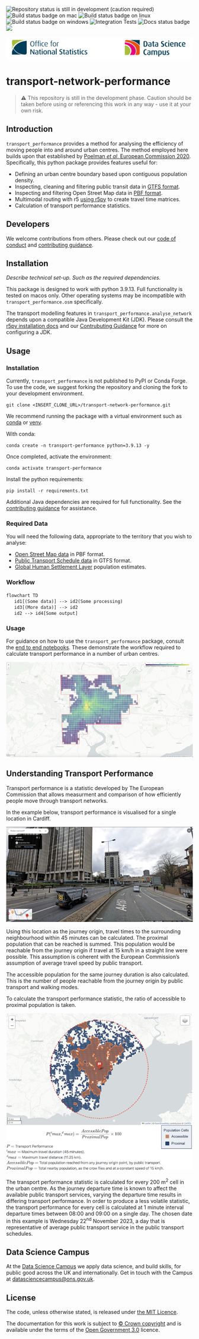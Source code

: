 <!--- Badges start --->
<img src="https://img.shields.io/badge/repo%20status-in%20development%20(caution)-red" alt="Repository status is still in development (caution required)"/> <img src="https://github.com/datasciencecampus/transport-network-performance/actions/workflows/python-package-mac.yml/badge.svg" alt="Build status badge on mac"/> <img src="https://github.com/datasciencecampus/transport-network-performance/actions/workflows/python-package-linux.yml/badge.svg" alt="Build status badge on linux"/> <img src="https://github.com/datasciencecampus/transport-network-performance/actions/workflows/python-package-windows.yml/badge.svg" alt="Build status badge on windows"/> <img src="https://github.com/datasciencecampus/transport-network-performance/actions/workflows/integration-tests.yml/badge.svg" alt="Integration Tests"/>  <img src="https://github.com/datasciencecampus/transport-network-performance/actions/workflows/sphinx-render.yml/badge.svg" alt="Docs status badge"/> <a href="https://codecov.io/gh/datasciencecampus/transport-network-performance" > <img src="https://codecov.io/gh/datasciencecampus/transport-network-performance/branch/dev/graph/badge.svg?token=ZKJFT321CN"/></a>

<!--- Badges end --->

<img src="https://github.com/datasciencecampus/awesome-campus/blob/master/ons_dsc_logo.png">

# transport-network-performance

> :warning: This repository is still in the development phase. Caution should
be taken before using or referencing this work in any way - use it at your own
risk.

## Introduction
<!-- *Describe what this repo contains and what the project is.* -->

`transport_performance` provides a method for analysing the efficiency of
moving people into and around urban centres. The method employed here builds
upon that established by [Poelman *et al*, European Commission 2020](https://ec.europa.eu/regional_policy/sources/work/012020_low_carbon_urban.pdf). Specifically, this python package provides
features useful for:

- Defining an urban centre boundary based upon contiguous population density.
- Inspecting, cleaning and filtering public transit data in [GTFS format](https://gtfs.org/).
- Inspecting and filtering Open Street Map data in [PBF format](https://wiki.openstreetmap.org/wiki/PBF_Format).
- Multimodal routing with r5 [using r5py](https://r5py.readthedocs.io/en/stable/)
to create travel time matrices.
- Calculation of transport performance statistics.

## Developers
We welcome contributions from others. Please check out our
[code of conduct](CODE_OF_CONDUCT.md) and
[contributing guidance](CONTRIBUTING.md###Set-up).

## Installation
*Describe technical set-up. Such as the required dependencies.*

This package is designed to work with python 3.9.13. Full functionality is
tested on macos only. Other operating systems may be incompatible with
`transport_performance.osm` specifically.

The transport modelling features in `transport_performance.analyse_network`
depends upon a compatible Java Development Kit (JDK). Please consult the
[r5py installation docs](https://r5py.readthedocs.io/en/stable/user-guide/installation/installation.html#dependencies)
and our [Contrubuting Guidance](/./CONTRIBUTING.md) for more on configuring a
JDK.

## Usage
<!-- *Explain how to use the things in the repo.* -->

### Installation

Currently, `transport_performance` is not published to PyPI or Conda Forge. To
use the code, we suggest forking the repository and cloning the fork to your
development environment.

```
git clone <INSERT_CLONE_URL>/transport-network-performance.git
```

We recommend running the package with a virtual environment such as
[conda](https://conda.io/projects/conda/en/latest/user-guide/tasks/manage-environments.html)
or [venv](https://docs.python.org/3/library/venv.html).

With conda:
```
conda create -n transport-performance python=3.9.13 -y
```
Once completed, activate the environment:
```
conda activate transport-performance
```
Install the python requirements:
```
pip install -r requirements.txt
```
Additional Java dependencies are required for full functionality. See the
[contributing guidance](./CONTRIBUTING.md) for assistance.

### Required Data

You will need the following data, appropriate to the territory that you wish to
analyse:

* [Open Street Map data](https://download.geofabrik.de/) in PBF format.
* [Public Transport Schedule data](https://data.bus-data.dft.gov.uk/downloads/)
in GTFS format.
* [Global Human Settlement Layer](https://ghsl.jrc.ec.europa.eu/download.php)
population estimates.

### Workflow
<!-- *You may wish to consider generating a graph to show your project
workflow. GitHub markdown provides native support for
[mermaid](https://mermaid.js.org/syntax/flowchart.html), an example of which is
provided below:* -->

```mermaid
flowchart TD
   id1[(Some data)] --> id2(Some processing)
   id3[(More data)] --> id2
   id2 --> id4[Some output]
```

### Usage

For guidance on how to use the `transport_performance` package, consult the
[end to end notebooks](/./notebooks/e2e/). These demonstrate the workflow
required to calculate transport performance in a number of urban centres.

![Transport performance folium map of Newport, South Wales.](/./www/transport-performance-newport.png)

## Understanding Transport Performance

Transport performance is a statistic developed by The European Commission that
allows measurment and comparison of how efficiently people move through
transport networks.

In the example below, transport performance is visualised for a single location
in Cardiff.

![Google (2021) A4161 Cardiff. Available at: http://maps.google.co.uk (Accessed: 11 December 2023).](/./www/cardiff-street-map.png)

Using this location as the journey origin, travel times to the surrounding
neighbourhood within 45 minutes can be calculated. The proximal population that
can be reached is summed. This population would be reachable from the journey
origin if travel at 15 km/h in a straight line were possible. This assumption
is coherent with the European Commission’s assumption of average travel speed
by public transport.

The accessible population for the same journey duration is also calculated.
This is the number of people reachable from the journey origin by public
transport and walking modes.

To calculate the transport performance statistic, the ratio of accessible to
proximal population is taken.

![Breakdown of Transport Performance statistic.](/./www/tp-explained.png)

The transport performance statistic is calculated for every 200 m<sup>2</sup>
cell in the urban centre. As the journey departure time is known to affect the
available public transport services, varying the departure time results in
differing transport performance. In order to produce a less volatile statistic,
the transport performance for every cell is calculated at 1 minute interval
departure times between 08:00 and 09:00 on a single day. The chosen date in
this example is Wednesday 22<sup>nd</sup> November 2023, a day that is
representative of average public transport service in the public transport
schedules.

## Data Science Campus
At the [Data Science Campus](https://datasciencecampus.ons.gov.uk/about-us/) we
apply data science, and build skills, for public good across the UK and
internationally. Get in touch with the Campus at
[datasciencecampus@ons.gov.uk](datasciencecampus@ons.gov.uk).

## License
<!-- Unless stated, the codebase is released under [the MIT Licence][mit]. -->

The code, unless otherwise stated, is released under [the MIT Licence][mit].

The documentation for this work is subject to [© Crown copyright][copyright]
and is available under the terms of the [Open Government 3.0][ogl] licence.

[mit]: LICENCE
[copyright]: http://www.nationalarchives.gov.uk/information-management/re-using-public-sector-information/uk-government-licensing-framework/crown-copyright/
[ogl]: http://www.nationalarchives.gov.uk/doc/open-government-licence/version/3/
